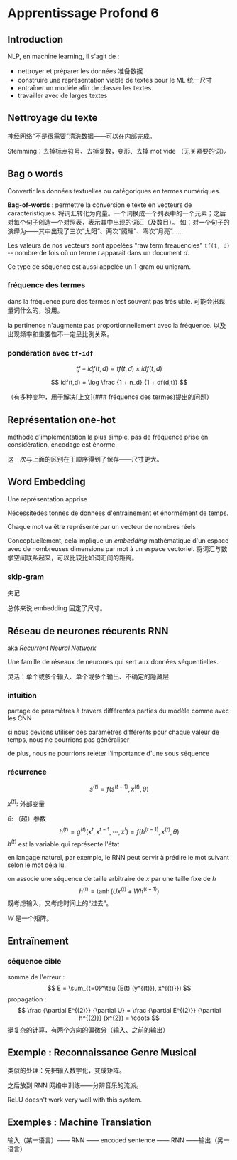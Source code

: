 # Apprentissage Profond 6

## Introduction

NLP, en machine learning, il s'agit de :

- nettroyer et préparer les données 准备数据
- construire une représentation viable de textes pour le ML 统一尺寸
- entraîner un modèle afin de classer les textes
- travailler avec de larges textes

## Nettroyage du texte

神经网络“不是很需要”清洗数据——可以在内部完成。

Stemming：去掉标点符号、去掉复数，变形、去掉 mot vide （无关紧要的词）。

## Bag o words

Convertir les données textuelles ou catégoriques en termes numériques.

**Bag-of-words** : permettre la conversion e texte en vecteurs de caractéristiques. 将词汇转化为向量。一个词换成一个列表中的一个元素；之后对每个句子创造一个对照表，表示其中出现的词汇（及数目）。
如：对一个句子的演绎为——其中出现了三次“太阳”、两次“照耀”、零次“月亮”……

Les valeurs de nos vecteurs sont appelées "raw term freauencies" `tf(t, d)` -- nombre de fois où un terme $t$ apparait dans un document $d$.

Ce type de séquence est aussi appelée un 1-gram ou unigram.

### fréquence des termes

dans la fréquence pure des termes n'est souvent pas très utile. 可能会出现量词什么的，没用。

la pertinence n'augmente pas proportionnellement avec la fréquence. 以及出现频率和重要性不一定呈比例关系。

### pondération avec `tf-idf`

$$
tf-idf(t,d) = tf(t,d) \times idf(t,d)
$$

$$
idf(t,d) = \log \frac {1 + n_d} {1 + df(d,t)}
$$

（有多种变种，用于解决[上文](### fréquence des termes)提出的问题）

## Représentation one-hot

méthode d'implémentation la plus simple, pas de fréquence prise en considération, encodage est énorme.

这一次与上面的区别在于顺序得到了保存——尺寸更大。

## Word Embedding

Une représentation apprise

Nécessitedes tonnes de données d'entrainement et énormément de temps.

Chaque mot va être représenté par un vecteur de nombres réels

Conceptuellement, cela implique un *embedding* mathématique d'un espace avec de nombreuses dimensions par mot à un espace vectoriel. 将词汇与数学空间联系起来，可以比较比如词汇间的距离。

### skip-gram

失记

总体来说 embedding 固定了尺寸。

## Réseau de neurones récurents RNN

aka *Recurrent Neural Network*

Une famille de réseaux de neurones qui sert aux données séquentielles.

灵活：单个或多个输入、单个或多个输出、不确定的隐藏层

### intuition

partage de paramètres à travers différentes parties du modèle comme avec les CNN

si nous devions utiliser des paramètres différents pour chaque valeur de temps, nous ne pourrions pas généraliser

de plus, nous ne pourrions reléter l'importance d'une sous séquence

### récurrence

$$
s^{(t)} = f(s^{(t - 1)}, x^{(t)}, \theta)
$$

$x^{(t)}$: 外部变量

$\theta$: （超）参数
$$
h^{(t)} = g^{(t)}(x^t, x^{t-1}, \cdots, x^!)
= f(h^{(t-1)}, x^{(t)}, \theta)
$$
$h^{(t)}$ est la variable qui représente l'état

en langage naturel, par exemple, le RNN peut servir à prédire le mot suivant selon le mot déjà lu.

on associe une séquence de taille arbitraire de $x$ par une taille fixe de $h$
$$
h^{(t)} = \tanh (Ux^{(t)} + Wh^{(t-1)})
$$
既考虑输入，又考虑时间上的“过去”。

$W$ 是一个矩阵。

## Entraînement

### séquence cible

somme de l'erreur :
$$
E = \sum_{t=0}^\tau {E(t) (y^{(t)}), x^{(t)}})
$$
propagation :
$$
\frac {\partial E^{(2)}} {\partial U} = \frac {\partial E^{(2)}} {\partial h^{(2)}} (x^{2}) = \cdots
$$
挺复杂的计算，有两个方向的偏微分（输入、之前的输出）

## Exemple : Reconnaissance Genre Musical

类似的处理：先把输入数字化，变成矩阵。

之后放到 RNN 网络中训练——分辨音乐的流派。

ReLU doesn't work very well with this system.

## Exemples : Machine Translation

输入（某一语言）—— RNN —— encoded sentence —— RNN ——输出（另一语言）
